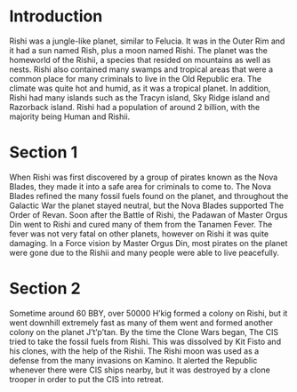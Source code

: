 # Introduction

Rishi was a jungle-like planet, similar to Felucia.
It was in the Outer Rim and it had a sun named Rish, plus a moon named Rishi.
The planet was the homeworld of the Rishii, a species that resided on mountains as well as nests.
Rishi also contained many swamps and tropical areas that were a common place for many criminals to live in the Old Republic era.
The climate was quite hot and humid, as it was a tropical planet.
In addition, Rishi had many islands such as the Tracyn island, Sky Ridge island and Razorback island.
Rishi had a population of around 2 billion, with the majority being Human and Rishii.

# Section 1

When Rishi was first discovered by a group of pirates known as the Nova Blades, they made it into a safe area for criminals to come to.
The Nova Blades refined the many fossil fuels found on the planet, and throughout the Galactic War the planet stayed neutral, but the Nova Blades supported The Order of Revan.
Soon after the Battle of Rishi, the Padawan of Master Orgus Din went to Rishi and cured many of them from the Tanamen Fever.
The fever was not very fatal on other planets, however on Rishi it was quite damaging.
In a Force vision by Master Orgus Din, most pirates on the planet were gone due to the Rishii and many people were able to live peacefully.

# Section 2

Sometime around 60 BBY, over 50000 H’kig formed a colony on Rishi, but it went downhill extremely fast as many of them went and formed another colony on the planet J’t’p’tan.
By the time the Clone Wars began, The CIS tried to take the fossil fuels from Rishi.
This was dissolved by Kit Fisto and his clones, with the help of the Rishii.
The Rishi moon was used as a defense from the many invasions on Kamino.
It alerted the Republic whenever there were CIS ships nearby, but it was destroyed by a clone trooper in order to put the CIS into retreat.
